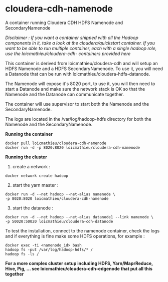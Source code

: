 # cloudera-cdh-namenode
A container running Cloudera CDH HDFS Namenode and SecondaryNamenode

*Disclaimer : If you want a container shipped with all the Hadoop components in it, take a look at the cloudera/quickstart container. If you want to be able to run multiple container, each with a single hadoop role, use the loicmathieu/cloudera-cdh-<role> containers provided here*

This container is derived from loicmathieu/cloudera-cdh and will setup an HDFS Namenode and a HDFS  SecondaryNamenode. To use it, you will need a Datanode that can be run with loicmathieu/cloudera-hdfs-datanode.

The Namenode will expose it's 8020 port, to use it, you will then need to start a Datanode and make sure the network stack is OK so that the Namenode and the Datanode can communicate together. 

The container will use supervisor to start both the Namenode and the SecondaryNamenode.

The logs are located in the /var/log/hadoop-hdfs directory for both the Namenode and the SecondaryNamenode.

**Running the container**
```
docker pull loicmathieu/cloudera-cdh-namenode
docker run -d -p 8020:8020 loicmathieu/cloudera-cdh-namenode
```

**Running the cluster**

1. create a network :
```
docker network create hadoop
```
2. start the yarn master :
```
docker run -d --net hadoop --net-alias namenode \
-p 8020:8020 loicmathieu/cloudera-cdh-namenode
```
3. start the datanode :
```
docker run -d --net hadoop --net-alias datanode1 --link namenode \
-p 50020:50020 loicmathieu/cloudera-cdh-datanode
```

To test the installation, connect to the namenode container, check the logs and if everything is fine make some HDFS operations, for example : 
```
docker exec -ti <namenode_id> bash
hadoop fs -put /var/log/hadoop-hdfs/* /
hadoop fs -ls /
```

**For a more complex cluster setup including HDFS, Yarn/MaprReduce, Hive, Pig, ... see loicmathieu/cloudera-cdh-edgenode that put all this together**
